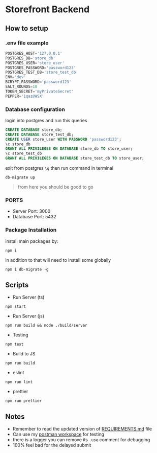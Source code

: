 # Storefront Backend
## How to setup
### .env file example
```ts
POSTGRES_HOST='127.0.0.1'
POSTGRES_DB='store_db'
POSTGRES_USER='store_user'
POSTGRES_PASSWORD='password123'
POSTGRES_TEST_DB='store_test_db'
ENV='dev'
BCRYPT_PASSWORD='password123'
SALT_ROUNDS=10
TOKEN_SECRET='myPrivateSecret'
PEPPER='1qaz@WSX'
```

### Database configuration
login into postgres and run this queries
```sql
CREATE DATABASE store_db;
CREATE DATABASE store_test_db;
CREATE USER store_user WITH PASSWORD 'password123';
\c store_db
GRANT ALL PRIVILEGES ON DATABASE store_db TO store_user;
\c store_test_db
GRANT ALL PRIVILEGES ON DATABASE store_test_db TO store_user;
```
exit from postgres `\q`
then run command in terminal 
```console
db-migrate up
```
> from here you should be good to go

### PORTS
- Server Port: 3000
- Database Port: 5432

### Package Installation
install main packages by:
```console
npm i
```
in addition to that will need to install some globally
```console
npm i db-migrate -g
``` 
## Scripts
- Run Server (ts)
```console
npm start
```
- Run Server (js) 
```console
npm run build && node ./build/server
```
- Testing
```console
npm test
```
- Build to JS
```console
npm run build
```
- eslint
```console
npm run lint
```
- prettier
```console
npm run prettier
```

## Notes
- Remember to read the updated version of [REQUIREMENTS.md](REQUIREMENTS.md) file
- Can use my [postman workspace](https://www.postman.com/supply-technologist-95764904/workspace/42629980-c5f2-4180-a8e8-3a4d08b482e8/ "workspace") for testing
- there is a logger you can remove its `.use` comment for debugging 
- 100% feel bad for the delayed submit
